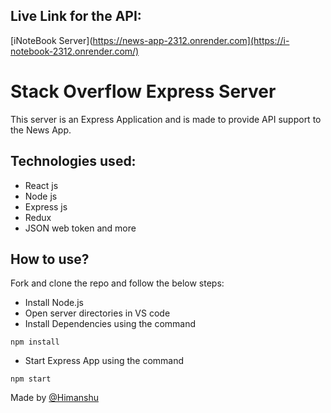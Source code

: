
## Live Link for the API:

[iNoteBook Server](https://news-app-2312.onrender.com](https://i-notebook-2312.onrender.com/)

# Stack Overflow Express Server

This server is an Express Application and is made to provide API support to the News App.

## Technologies used:

- React js
- Node js
- Express js
- Redux
- JSON web token and more

## How to use?

Fork and clone the repo and follow the below steps:

- Install Node.js
- Open server directories in VS code
- Install Dependencies using the command

```
npm install
```

- Start Express App using the command

```
npm start
```

Made by [@Himanshu](https://www.linkedin.com/in/himanshu2312/)
